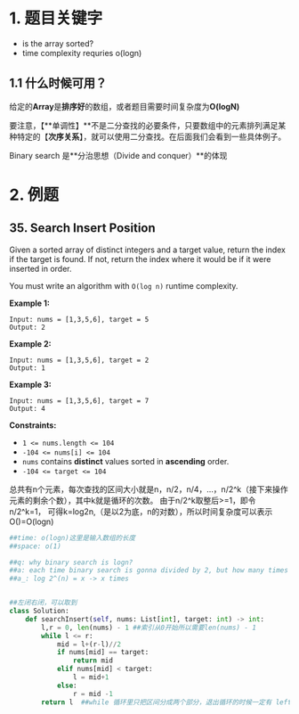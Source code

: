 # 1. 题目关键字

- is the array sorted?
- time complexity requries o(logn)

## 1.1 什么时候可用？

给定的**Array**是**排序好**的数组，或者题目需要时间复杂度为**O(logN)**

要注意，【**单调性】**不是二分查找的必要条件，只要数组中的元素排列满足某种特定的【**次序关系**】，就可以使用二分查找。在后面我们会看到一些具体例子。

Binary search 是**分治思想（Divide and conquer）**的体现



# 2. 例题

## 35. Search Insert Position



Given a sorted array of distinct integers and a target value, return the index if the target is found. If not, return the index where it would be if it were inserted in order.

You must write an algorithm with `O(log n)` runtime complexity.

**Example 1:**

```
Input: nums = [1,3,5,6], target = 5
Output: 2
```

**Example 2:**

```
Input: nums = [1,3,5,6], target = 2
Output: 1
```

**Example 3:**

```
Input: nums = [1,3,5,6], target = 7
Output: 4
```

 

**Constraints:**

- `1 <= nums.length <= 104`
- `-104 <= nums[i] <= 104`
- `nums` contains **distinct** values sorted in **ascending** order.
- `-104 <= target <= 104`

总共有n个元素，每次查找的区间大小就是n，n/2，n/4，…，n/2^k（接下来操作元素的剩余个数），其中k就是循环的次数。
由于n/2^k取整后>=1，即令n/2^k=1，
可得k=log2n,（是以2为底，n的对数），所以时间复杂度可以表示O()=O(logn)

```python
##time: o(logn)这里是输入数组的长度
##space: o(1)

##q: why binary search is logn?
##a: each time binary search is gonna divided by 2, but how many times that binary search need to do so?
##a_: log 2^(n) = x -> x times


##左闭右闭，可以取到
class Solution:
    def searchInsert(self, nums: List[int], target: int) -> int:
        l,r = 0, len(nums) - 1 ##索引从0开始所以需要len(nums) - 1
        while l <= r:
            mid = l+(r-l)//2
            if nums[mid] == target:
                return mid
            elif nums[mid] < target:
                l = mid+1
            else:
                r = mid -1
        return l  ##while 循环里只把区间分成两个部分，退出循环的时候一定有 left == right 成立，因此返回 left 或者 right 都可以。
```

